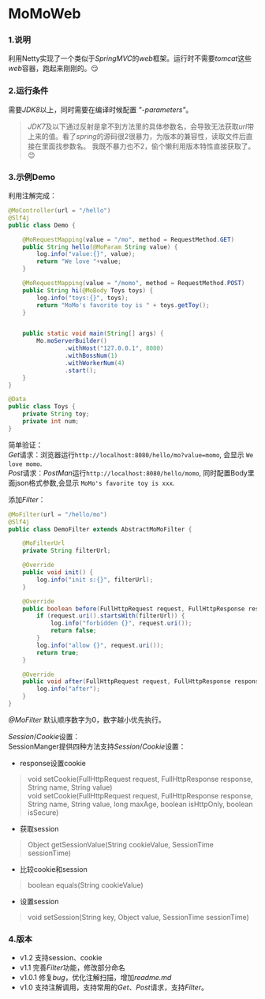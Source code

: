 # MoMoWeb
### 1.说明
利用Netty实现了一个类似于*SpringMVC*的*web*框架。运行时不需要*tomcat*这些*web*容器，跑起来刚刚的。:smirk:
### 2.运行条件
需要*JDK8*以上，同时需要在编译时候配置 _*"-parameters"*_。
>*JDK7*及以下通过反射是拿不到方法里的具体参数名，会导致无法获取*url*带上来的值。看了*spring*的源码很2很暴力，为版本的兼容性，读取文件后直接在里面找参数名。
我既不暴力也不2，偷个懒利用版本特性直接获取了。:blush:
### 3.示例Demo
利用注解完成：
```Java
@MoController(url = "/hello")
@Slf4j
public class Demo {

	@MoRequestMapping(value = "/mo", method = RequestMethod.GET)
	public String hello(@MoParam String value) {
		log.info("value:{}", value);
		return "We love "+value;
	}

	@MoRequestMapping(value = "/momo", method = RequestMethod.POST)
	public String hi(@MoBody Toys toys) {
		log.info("toys:{}", toys);
		return "MoMo's favorite toy is " + toys.getToy();
	}


	public static void main(String[] args) {
		Mo.moServerBuilder()
				.withHost("127.0.0.1", 8080)
				.withBossNum(1)
				.withWorkerNum(4)
				.start();
	}
}

@Data
public class Toys {
	private String toy;
	private int num;
}
```
简单验证：  
*Get*请求：浏览器运行`http://localhost:8080/hello/mo?value=momo`, 会显示 `We love momo`.  
*Post*请求：*PostMan*运行`http://localhost:8080/hello/momo`, 同时配置Body里面json格式参数,会显示 `MoMo's favorite toy is xxx`.  
  
添加*Filter*：
```Java
@MoFilter(url = "/hello/mo")
@Slf4j
public class DemoFilter extends AbstractMoMoFilter {

	@MoFilterUrl
	private String filterUrl;

	@Override
	public void init() {
		log.info("init s:{}", filterUrl);
	}

	@Override
	public boolean before(FullHttpRequest request, FullHttpResponse response) {
		if (request.uri().startsWith(filterUrl)) {
			log.info("forbidden {}", request.uri());
			return false;
		}
		log.info("allow {}", request.uri());
		return true;
	}

	@Override
	public void after(FullHttpRequest request, FullHttpResponse response) {
		log.info("after");
	}
}
```
*@MoFilter* 默认顺序数字为0，数字越小优先执行。  
  
*Session*/*Cookie*设置：  
SessionManger提供四种方法支持*Session*/*Cookie*设置：
- response设置cookie  
 > void setCookie(FullHttpRequest request, FullHttpResponse response, String name, String value)  
 > void setCookie(FullHttpRequest request, FullHttpResponse response, String name, String value,
 						  long maxAge, boolean isHttpOnly, boolean isSecure)  
- 获取session  
 > Object getSessionValue(String cookieValue, SessionTime sessionTime)  
- 比较cookie和session  
 > boolean equals(String cookieValue)  
- 设置session  
 > void setSession(String key, Object value, SessionTime sessionTime)
 
### 4.版本
  - v1.2   支持session、cookie
  - v1.1   完善*Filter*功能，修改部分命名
  - v1.0.1 修复*bug*，优化注解扫描，增加*readme.md*
  - v1.0   支持注解调用，支持常用的*Get*、*Post*请求，支持*Filter*。